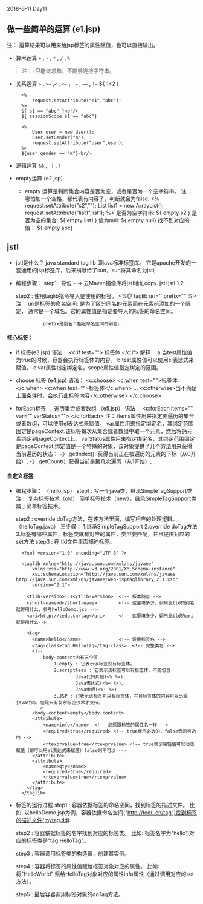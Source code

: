 2018-6-11  Day11

## 做一些简单的运算 (e1.jsp)
   注： 运算结果可以用来给jsp标签的属性赋值，也可以直接输出。

- 算术运算
  `+` , `-` , `*` , `/` , `%`
>  注：`+`只能做求和，不能够连接字符串。

- 关系运算
  `>` , `>=` ,`<` , `<=` ， `=` , `==` , `!=`
		${ 1<2 }

		<%
			request.setAttribute("s1","abc");
		%>
		${ s1 == "abc" }<br/>
		${ sessionScope.s1 == "abc"}

		<%
			User user = new User();
			user.setGender("m");
			request.setAttribute("user",user);
		%>
		${user.gender == "m"}<br/>

- 逻辑运算
  `&&` , `||` , `!`

- empty运算 (e2.jsp)
   -  empty 运算是判断集合内容是否为空，或者是否为一个空字符串。
   	  注 ： 哪怕加一个空格，都代表有内容了，判断就会为false.
			<%
				request.setAttribute("s2","");
				List list1 = new ArrayList();
				request.setAttribute("list1",list1);
			%>
			是否为空字符串: ${ empty s2 }
			是否为空的集合: ${ empty list1 }
			值为null:	   ${ empty null}
			找不到对应的值： ${ empty abc}


## jstl
- jstl是什么？
  java standard tag lib 即java标准标签库。
  它是apache开发的一套通用的jsp标签库，后来捐献给了sun，sun将其命名为jstl;

- 编程步骤：
	step1 : 导包 - -> 去Maven镜像库将jstl地址copy.
		<dependency>
		  <groupId>jstl</groupId>
		  <artifactId>jstl</artifactId>
		  <version>1.2</version>
		</dependency>

	step2 : 使用taglib指令导入要使用的标签。
			<%@ taglib uri='' prefix="" %>
			注：
				uri是标签的命名空间: 是为了区分同名的元素而在元素前添加的一个限定， 通常是一个域名。它的属性值是指定要导入的标签的命名空间。

				prefix是别名：指定命名空间的别名。

#### 核心标签：
- if 标签(e3.jsp)
	  语法：
	      <c:if test="">
			 标签体
		  </c:if>
		  解释：
		  a.当test属性值为true的时候，容器会执行标签体的内容。
		  b.test属性值可以使用el表达式来赋值。
		  c.var属性指定绑定名，scope属性值指定绑定的范围。

- choose 标签 (e4.jsp)
	  语法：
	  	  <c:choose>
		  	<c:when test="">标签体</c:when>
			<c:when test="">标签体</c:when>
			...
  			<c:otherwise>当不满足上面条件时，会执行此标签内容</c:otherwise>
	  	  </c:choose>

- forEach标签 ： 遍历集合或者数组 （e5.jsp）
	  语法：
	  	 <c:forEach items="" var=""  varStatus="">
		 </c:forEach>
		 注：
		 	items属性用来指定要遍历的集合或者数组，可以使用el表达式来赋值。
			var属性用来指定绑定名，其绑定范围固定是pageContext.该标签每次从集合或者数组中取一个元素，然后将钙元素绑定到pageContext上。
			varStatus属性用来指定绑定名，其绑定范围固定是pageContext.绑定值是一个特殊的对象，该对象提供了几个方法用来获得当前遍历的状态：
			-》 getIndex(): 获得当前正在被遍历的元素的下标（从0开始）;
			-》 getCount(): 获得当前是第几次遍历（从1开始）;

#### 自定义标签
- 编程步骤： （hello.jsp）
	step1 : 写一个java类，继承SimpleTagSupport类
	   注：
	     复杂标签技术（old）
		 简单标签技术（new），继承SimpleTagSupport类属于简单标签技术。

	step2 : override doTag方法，在该方法里面，编写相应的处理逻辑。（helloTag.java）
	  三步骤：
			1.继承SimpleTagSupport
			2.override doTag方法
		    3.标签有哪些属性，标签类就有对应的属性，类型要匹配，并且提供对应的set方法
	step3 : 在.tld文件里面描述标签。

		<?xml version="1.0" encoding="UTF-8" ?>

		<taglib xmlns="http://java.sun.com/xml/ns/javaee"
			xmlns:xsi="http://www.w3.org/2001/XMLSchema-instance"
			xsi:schemaLocation="http://java.sun.com/xml/ns/javaee http://java.sun.com/xml/ns/javaee/web-jsptaglibrary_2_1.xsd"
			version="2.1">

		  <tlib-version>1.1</tlib-version>	<!-- 版本随意 -->
		  <short-name>d</short-name>		<!-- 这里填多少，调用此tld的别名就得用什么，参考helloDemo.jsp -->
		  <uri>http://tedu.cn/tag</uri>		<!-- 这里填多少，调用此tld的uri就得用什么-->

		  <tag>
			<name>hello</name>				<!-- 设置标签名 -->
			<tag-class>tag.HelloTag</tag-class>  <!-- 完整类名 -->
			<!-- 
				body-content内有三个值：
					1.empty : 它表示该标签没有标签体。
					2.scriptless : 它表示该标签可以有标签体，不能包含
							Java代码片段(<% %>)、
							Java表达式(<%= %>)、
							Java申明(<%! %>)
					3.JSP : 它表示该标签可以有标签体，并且标签体的内容可以出现java代码，但是只有复杂标签技术才支持。
			 -->
			<body-content>empty</body-content>
			<attribute>
				<name>info</name>  <!-- 必须跟标签的属性名一样 -->
				<required>true</required> <!-- true表示必选的，false表示可选的 -->
				<rtexprvalue>true</rtexprvalue> <!-- true表示属性值可以动态赋值（即可以用el表达式来赋值）false则不可以 -->
			</attribute>
			<attribute>
				<name>qty</name>
				<required>true</required>
				<rtexprvalue>true</rtexprvalue>
			</attribute>
		  </tag>
		</taglib>

- 标签的运行过程
	step1 : 容器依据标签的命名空间，找到标签的描述文件。
	比如: 以helloDemo.jsp为例，容器依据命名空间("http://tedu.cn/tag")找到标签的描述文件(mytag.tld).

	step2 : 容器依据标签的名字找到对应的标签类。
	比如: 标签名字为"hello",对应的标签类是"tag.HelloTag"。

	step3 : 容器调用标签类的构造器，创建其实例。

	step4 : 容器将标签的属性值赋给标签对象对应的属性。
	比如: 将"HelloWorld" 赋给HelloTag对象对应的属性info属性（通过调用对应的set方法）。

	step5 : 最后容器调用标签对象的doTag方法。


























